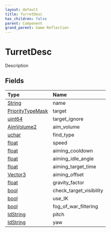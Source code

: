 ```yaml
---
layout: default
title: TurretDesc
has_children: false
parent: Component
grand_parent: Game Reflection
---
```

# TurretDesc
Description 

## Fields

| Type | Name |
|:----------|:--------------|
| [String](/riftbreaker-wiki/docs/game-reflection/components/string/) | name |
| [PriorityTypeMask](/riftbreaker-wiki/docs/game-reflection/classes/priority_type_mask/) | target |
| [uint64](/riftbreaker-wiki/docs/game-reflection/components/uint64/) | target_ignore |
| [AimVolume2](/riftbreaker-wiki/docs/game-reflection/components/aim_volume2/) | aim_volume |
| [uchar](/riftbreaker-wiki/docs/game-reflection/enums/uchar/) | find_type |
| [float](/riftbreaker-wiki/docs/game-reflection/components/float/) | speed |
| [float](/riftbreaker-wiki/docs/game-reflection/components/float/) | aiming_cooldown |
| [float](/riftbreaker-wiki/docs/game-reflection/components/float/) | aiming_idle_angle |
| [float](/riftbreaker-wiki/docs/game-reflection/components/float/) | aiming_target_time |
| [Vector3](/riftbreaker-wiki/docs/game-reflection/classes/vector3/) | aiming_offset |
| [float](/riftbreaker-wiki/docs/game-reflection/components/float/) | gravity_factor |
| [bool](/riftbreaker-wiki/docs/game-reflection/components/bool/) | check_target_visibility |
| [bool](/riftbreaker-wiki/docs/game-reflection/components/bool/) | use_IK |
| [bool](/riftbreaker-wiki/docs/game-reflection/components/bool/) | fog_of_war_filtering |
| [IdString](/riftbreaker-wiki/docs/game-reflection/components/id_string/) | pitch |
| [IdString](/riftbreaker-wiki/docs/game-reflection/components/id_string/) | yaw |

